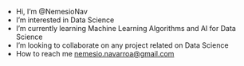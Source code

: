 - Hi, I’m @NemesioNav
- I’m interested in Data Science
- I’m currently learning Machine Learning Algorithms and AI for Data Science
- I’m looking to collaborate on any project related on Data Science
- How to reach me nemesio.navarroa@gmail.com
